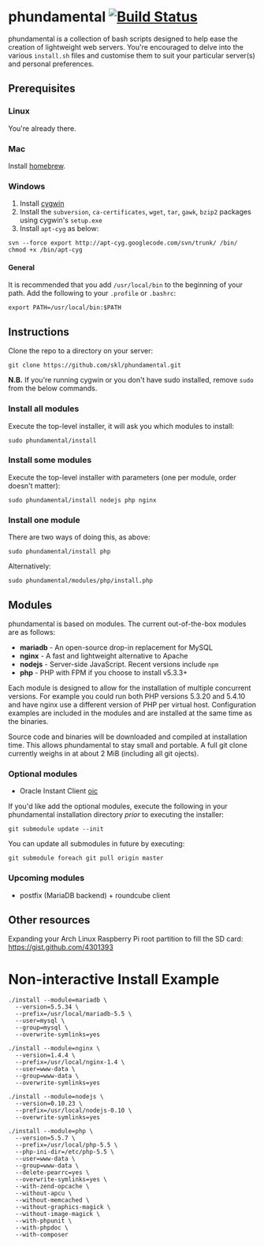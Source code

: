 # phundamental [![Build Status](https://travis-ci.org/skl/phundamental.png?branch=master)](https://travis-ci.org/skl/phundamental)

phundamental is a collection of bash scripts designed to help ease the creation of lightweight
web servers. You're encouraged to delve into the various `install.sh` files and customise them
to suit your particular server(s) and personal preferences.

## Prerequisites

### Linux

You're already there.

### Mac

Install [homebrew](http://mxcl.github.com/homebrew/).

### Windows

1. Install [cygwin](http://www.cygwin.com/)
1. Install the `subversion`, `ca-certificates`, `wget`, `tar`, `gawk`, `bzip2` packages using cygwin's `setup.exe`
1. Install `apt-cyg` as below:

```
svn --force export http://apt-cyg.googlecode.com/svn/trunk/ /bin/
chmod +x /bin/apt-cyg
```

#### General

It is recommended that you add `/usr/local/bin` to the beginning of your path. Add the following
to your `.profile` or `.bashrc`:

    export PATH=/usr/local/bin:$PATH

## Instructions

Clone the repo to a directory on your server:

    git clone https://github.com/skl/phundamental.git

**N.B.** If you're running cygwin or you don't have sudo installed, remove `sudo` from the below commands.

### Install all modules

Execute the top-level installer, it will ask you which modules to install:

    sudo phundamental/install

### Install some modules

Execute the top-level installer with parameters (one per module, order doesn't matter):

    sudo phundamental/install nodejs php nginx

### Install one module

There are two ways of doing this, as above:

    sudo phundamental/install php

Alternatively:

    sudo phundamental/modules/php/install.php

## Modules

phundamental is based on modules. The current out-of-the-box modules are as follows:

* **mariadb** - An open-source drop-in replacement for MySQL
* **nginx** - A fast and lightweight alternative to Apache
* **nodejs** - Server-side JavaScript. Recent versions include `npm`
* **php** - PHP with FPM if you choose to install v5.3.3+

Each module is designed to allow for the installation of multiple concurrent versions. For example you could
run both PHP versions 5.3.20 and 5.4.10 and have nginx use a different version of PHP per virtual host.
Configuration examples are included in the modules and are installed at the same time as the binaries.

Source code and binaries will be downloaded and compiled at installation time. This allows phundamental to
stay small and portable. A full git clone currently weighs in at about 2 MiB (including all git ojects).

### Optional modules

* Oracle Instant Client [oic](https://github.com/skl/phundamental-oic)

If you'd like add the optional modules, execute the following in your phundamental
installation directory *prior* to executing the installer:

    git submodule update --init

You can update all submodules in future by executing:

    git submodule foreach git pull origin master

### Upcoming modules

* postfix (MariaDB backend) + roundcube client

## Other resources

Expanding your Arch Linux Raspberry Pi root partition to fill the SD card: https://gist.github.com/4301393

# Non-interactive Install Example

```
./install --module=mariadb \
  --version=5.5.34 \
  --prefix=/usr/local/mariadb-5.5 \
  --user=mysql \
  --group=mysql \
  --overwrite-symlinks=yes

./install --module=nginx \
  --version=1.4.4 \
  --prefix=/usr/local/nginx-1.4 \
  --user=www-data \
  --group=www-data \
  --overwrite-symlinks=yes

./install --module=nodejs \
  --version=0.10.23 \
  --prefix=/usr/local/nodejs-0.10 \
  --overwrite-symlinks=yes

./install --module=php \
  --version=5.5.7 \
  --prefix=/usr/local/php-5.5 \
  --php-ini-dir=/etc/php-5.5 \
  --user=www-data \
  --group=www-data \
  --delete-pearrc=yes \
  --overwrite-symlinks=yes \
  --with-zend-opcache \
  --without-apcu \
  --without-memcached \
  --without-graphics-magick \
  --without-image-magick \
  --with-phpunit \
  --with-phpdoc \
  --with-composer
```

